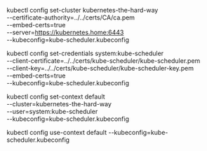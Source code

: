 kubectl config set-cluster kubernetes-the-hard-way \
    --certificate-authority=../../certs/CA/ca.pem \
    --embed-certs=true \
    --server=https://kubernetes.home:6443 \
    --kubeconfig=kube-scheduler.kubeconfig

kubectl config set-credentials system:kube-scheduler \
    --client-certificate=../../certs/kube-scheduler/kube-scheduler.pem \
    --client-key=../../certs/kube-scheduler/kube-scheduler-key.pem \
    --embed-certs=true \
    --kubeconfig=kube-scheduler.kubeconfig

kubectl config set-context default \
    --cluster=kubernetes-the-hard-way \
    --user=system:kube-scheduler \
    --kubeconfig=kube-scheduler.kubeconfig

kubectl config use-context default --kubeconfig=kube-scheduler.kubeconfig
